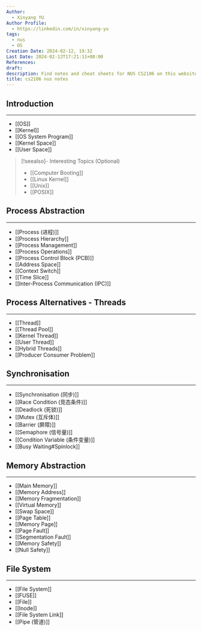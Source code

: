 ```yaml
---
Author:
  - Xinyang YU
Author Profile:
  - https://linkedin.com/in/xinyang-yu
tags:
  - nus
  - OS
Creation Date: 2024-02-12, 19:32
Last Date: 2024-02-13T17:21:11+08:00
References: 
draft: 
description: Find notes and cheat sheets for NUS CS2106 on this website, based on the textbook. Get help preparing for your lab and final.
title: cs2106 nus notes
---
```

## Introduction
---
- [[OS]]
- [[Kernel]]
- [[OS System Program]]
- [[Kernel Space]]
- [[User Space]]

>[!seealso]- Interesting Topics (Optional)
> - [[Computer Booting]]
> - [[Linux Kernel]]
> - [[Unix]]
> - [[POSIX]]

## Process Abstraction
---
- [[Process (进程)]]
- [[Process Hierarchy]]
- [[Process Management]]
- [[Process Operations]]
- [[Process Control Block (PCB)]]
- [[Address Space]]
- [[Context Switch]]
- [[Time Slice]]
- [[Inter-Process Communication (IPC)]]

## Process Alternatives - Threads
---
- [[Thread]]
- [[Thread Pool]]
- [[Kernel Thread]]
- [[User Thread]]
- [[Hybrid Threads]]
- [[Producer Consumer Problem]]

## Synchronisation
---
- [[Synchronisation (同步)]]
- [[Race Condition (竞态条件)]]
- [[Deadlock (死锁)]]
- [[Mutex (互斥体)]]
- [[Barrier (屏障)]]
- [[Semaphore (信号量)]]
- [[Condition Variable (条件变量)]]
- [[Busy Waiting#Spinlock]]


## Memory Abstraction
---
- [[Main Memory]]
- [[Memory Address]]
- [[Memory Fragmentation]]
- [[Virtual Memory]]
- [[Swap Space]]
- [[Page Table]]
- [[Memory Page]]
- [[Page Fault]]
- [[Segmentation Fault]]
- [[Memory Safety]]
- [[Null Safety]]

## File System
---
- [[File System]]
- [[FUSE]]
- [[File]]
- [[Inode]]
- [[File System Link]]
- [[Pipe (管道)]]